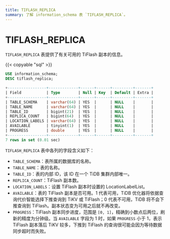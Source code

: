 ```yaml
---
title: TIFLASH_REPLICA
summary: 了解 information_schema 表 `TIFLASH_REPLICA`。
---
```


# TIFLASH_REPLICA

`TIFLASH_REPLICA` 表提供了有关可用的 TiFlash 副本的信息。

{{< copyable "sql" >}}

```sql
USE information_schema;
DESC tiflash_replica;
```

```sql
+-----------------+-------------+------+------+---------+-------+
| Field           | Type        | Null | Key  | Default | Extra |
+-----------------+-------------+------+------+---------+-------+
| TABLE_SCHEMA    | varchar(64) | YES  |      | NULL    |       |
| TABLE_NAME      | varchar(64) | YES  |      | NULL    |       |
| TABLE_ID        | bigint(21)  | YES  |      | NULL    |       |
| REPLICA_COUNT   | bigint(64)  | YES  |      | NULL    |       |
| LOCATION_LABELS | varchar(64) | YES  |      | NULL    |       |
| AVAILABLE       | tinyint(1)  | YES  |      | NULL    |       |
| PROGRESS        | double      | YES  |      | NULL    |       |
+-----------------+-------------+------+------+---------+-------+
7 rows in set (0.01 sec)
```

`TIFLASH_REPLICA` 表中各列的字段含义如下：

- `TABLE_SCHEMA`：表所属的数据库的名称。
- `TABLE_NAME`：表的名称。
- `TABLE_ID`：表的内部 ID，该 ID 在一个 TiDB 集群内部唯一。
- `REPLICA_COUNT`：TiFlash 副本数。
- `LOCATION_LABELS`：设置 TiFlash 副本时设置的 LocationLabelList。
- `AVAILABLE`：表的 TiFlash 副本是否可用。1 代表可用，TiDB 优化器将依据查询代价智能选择下推查询到 TiKV 或 TiFlash；0 代表不可用，TiDB 将不会下推查询到 TiFlash。副本状态变为可用之后就不再改变。
- `PROGRESS`：TiFlash 副本同步进度，范围是 `[0, 1]`，精确到小数点后两位，刷新的精度为分钟级。当 `AVAILABLE` 字段为 1 时，如果 `PROGRESS` 小于 1，表示 TiFlash 副本落后 TiKV 较多，下推到 TiFlash 的查询很可能会因为等待数据同步超时而失败。
